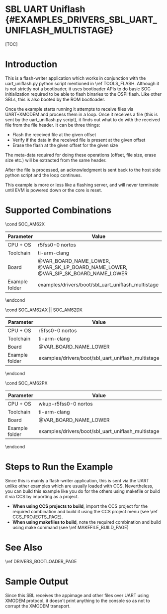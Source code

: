 # SBL UART Uniflash {#EXAMPLES_DRIVERS_SBL_UART_UNIFLASH_MULTISTAGE}

[TOC]

# Introduction

This is a flash-writer application which works in conjunction with the uart_uniflash.py python script mentioned in \ref TOOLS_FLASH. Although it is not strictly not a bootloader, it uses bootloader APIs to do basic SOC initialization required to be able to flash binaries to the OSPI flash. Like other SBLs, this is also booted by the ROM bootloader.

Once the example starts running it attempts to receive files via UART+XMODEM and process them in a loop. Once it receives a file (this is sent by the uart_uniflash.py script), it finds out what to do with the received file from the file header. It can be three things:

- Flash the received file at the given offset
- Verify if the data in the received file is present at the given offset
- Erase the flash at the given offset for the given size

The meta-data required for doing these operations (offset, file size, erase size etc.) will be extracted from the same header.

After the file is processed, an acknowledgment is sent back to the host side python script and the loop continues.

This example is more or less like a flashing server, and will never terminate until EVM is powered down or the core is reset.

# Supported Combinations


\cond SOC_AM62X

 Parameter      | Value
 ---------------|-----------
 CPU + OS       | r5fss0-0 nortos
 Toolchain      | ti-arm-clang
 Board          | @VAR_BOARD_NAME_LOWER, @VAR_SK_LP_BOARD_NAME_LOWER, @VAR_SIP_SK_BOARD_NAME_LOWER
 Example folder | examples/drivers/boot/sbl_uart_uniflash_multistage

\endcond

\cond SOC_AM62AX || SOC_AM62DX

 Parameter      | Value
 ---------------|-----------
 CPU + OS       | r5fss0-0 nortos
 Toolchain      | ti-arm-clang
 Board          | @VAR_BOARD_NAME_LOWER
 Example folder | examples/drivers/boot/sbl_uart_uniflash_multistage

\endcond

\cond SOC_AM62PX

 Parameter      | Value
 ---------------|-----------
 CPU + OS       | wkup-r5fss0-0 nortos
 Toolchain      | ti-arm-clang
 Board          | @VAR_BOARD_NAME_LOWER
 Example folder | examples/drivers/boot/sbl_uart_uniflash_multistage

\endcond

# Steps to Run the Example

Since this is mainly a flash-writer application, this is sent via the UART unlike other examples which are usually loaded with CCS. Nevertheless, you can build this example like you do for the others using makefile or build it via CCS by importing as a project.

- **When using CCS projects to build**, import the CCS project for the required combination
  and build it using the CCS project menu (see \ref CCS_PROJECTS_PAGE).
- **When using makefiles to build**, note the required combination and build using
  make command (see \ref MAKEFILE_BUILD_PAGE)

# See Also

\ref DRIVERS_BOOTLOADER_PAGE

# Sample Output

Since this SBL receives the appimage and other files over UART using XMODEM protocol, it doesn't print anything to the console so as not to corrupt the XMODEM transport.
